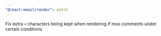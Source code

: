 ```yaml
---
"@react-email/render": patch
---
```


Fix extra `<` characters being kept when rendering if mso comments under certain conditions
